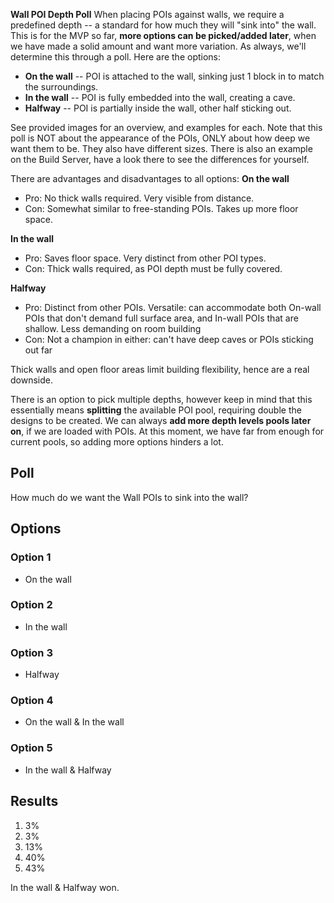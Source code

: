 **Wall POI Depth Poll**
When placing POIs against walls, we require a predefined depth -- a standard for how much they will "sink into" the wall. This is for the MVP so far, **more options can be picked/added later**, when we have made a solid amount and want more variation. As always, we'll determine this through a poll. Here are the options:
- **On the wall** -- POI is attached to the wall, sinking just 1 block in to match the surroundings.
- **In the wall** -- POI is fully embedded into the wall, creating a cave.
- **Halfway** -- POI is partially inside the wall, other half sticking out.

See provided images for an overview, and examples for each. Note that this poll is NOT about the appearance of the POIs, ONLY about how deep we want them to be. They also have different sizes. There is also an example on the Build Server, have a look there to see the differences for yourself.

There are advantages and disadvantages to all options:
**On the wall**
- Pro: No thick walls required. Very visible from distance.
- Con: Somewhat similar to free-standing POIs. Takes up more floor space.

**In the wall**
- Pro: Saves floor space. Very distinct from other POI types.
- Con: Thick walls required, as POI depth must be fully covered.

**Halfway**
- Pro: Distinct from other POIs. Versatile: can accommodate both On-wall POIs that don't demand full surface area, and In-wall POIs that are shallow. Less demanding on room building
- Con: Not a champion in either: can't have deep caves or POIs sticking out far

Thick walls and open floor areas limit building flexibility, hence are a real downside.

There is an option to pick multiple depths, however keep in mind that this essentially means **splitting** the available POI pool, requiring double the designs to be created.
We can always **add **more depth levels pools** later on**, if we are loaded with POIs. At this moment, we have far from enough for current pools, so adding more options hinders a lot.

## Poll
How much do we want the Wall POIs to sink into the wall?
## Options
### Option 1
- On the wall
### Option 2
- In the wall
### Option 3
- Halfway
### Option 4
- On the wall & In the wall
### Option 5
- In the wall & Halfway

## Results
1. 3%
2. 3%
3. 13%
4. 40%
5. 43%

In the wall & Halfway won.
